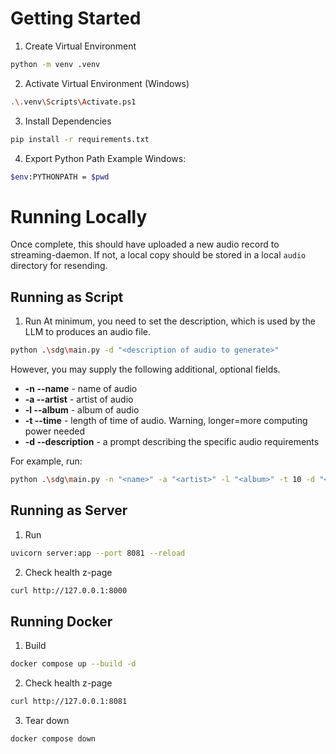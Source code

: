 # Getting Started

1. Create Virtual Environment
``` bash
python -m venv .venv
```

2. Activate Virtual Environment (Windows)
``` bash
.\.venv\Scripts\Activate.ps1 
```

3. Install Dependencies
``` bash
pip install -r requirements.txt
```

4. Export Python Path 
Example Windows:
``` bash
$env:PYTHONPATH = $pwd
```

# Running Locally
Once complete, this should have uploaded a new audio record to streaming-daemon. If not, a local copy should be stored in a local `audio` directory for resending.

## Running as Script
1. Run
At minimum, you need to set the description, which is used by the LLM to produces an audio file.
``` bash
python .\sdg\main.py -d "<description of audio to generate>"
```

However, you may supply the following additional, optional fields.

- **-n --name** - name of audio
- **-a --artist** - artist of audio
- **-l --album** - album of audio
- **-t --time** - length of time of audio. Warning, longer=more computing power needed
- **-d --description** - a prompt describing the specific audio requirements

For example, run:
``` bash
python .\sdg\main.py -n "<name>" -a "<artist>" -l "<album>" -t 10 -d "<description of audio to generate>"
```

## Running as Server
1. Run
``` bash
uvicorn server:app --port 8081 --reload
```
2. Check health z-page
``` bash
curl http://127.0.0.1:8000
```

## Running Docker
1. Build
``` bash
docker compose up --build -d
```
2. Check health z-page
``` bash
curl http://127.0.0.1:8081
```
3. Tear down
``` bash
docker compose down
```

